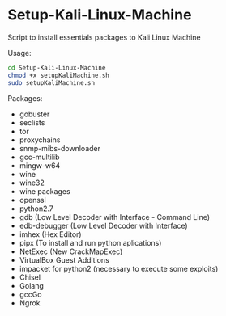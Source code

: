 # Setup-Kali-Linux-Machine

Script to install essentials packages to Kali Linux Machine

Usage:
```sh
cd Setup-Kali-Linux-Machine
chmod +x setupKaliMachine.sh
sudo setupKaliMachine.sh
```


Packages:
- gobuster
- seclists
- tor
- proxychains
- snmp-mibs-downloader
- gcc-multilib
- mingw-w64
- wine
- wine32
- wine packages
- openssl
- python2.7
- gdb (Low Level Decoder with Interface - Command Line)
- edb-debugger (Low Level Decoder with Interface)
- imhex (Hex Editor)
- pipx (To install and run python aplications)
- NetExec (New CrackMapExec)
- VirtualBox Guest Additions
- impacket for python2 (necessary to execute some exploits)
- Chisel
- Golang
- gccGo
- Ngrok

